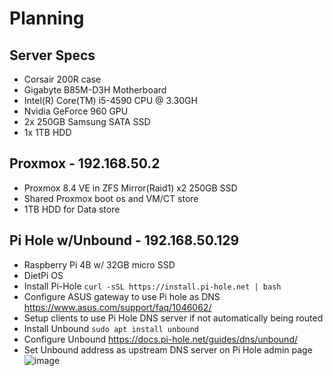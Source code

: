 # Planning
## Server Specs
- Corsair 200R case
- Gigabyte B85M-D3H Motherboard
- Intel(R) Core(TM) i5-4590 CPU @ 3.30GH
- Nvidia GeForce 960 GPU
- 2x 250GB Samsung SATA SSD
- 1x 1TB HDD
## Proxmox - 192.168.50.2
- Proxmox 8.4 VE in ZFS Mirror(Raid1) x2 250GB SSD
- Shared Proxmox boot os and VM/CT store
- 1TB HDD for Data store

## Pi Hole w/Unbound - 192.168.50.129
- Raspberry Pi 4B w/ 32GB micro SSD
- DietPi OS
- Install Pi-Hole 
  `curl -sSL https://install.pi-hole.net | bash`
- Configure ASUS gateway to use Pi hole as DNS https://www.asus.com/support/faq/1046062/
- Setup clients to use Pi Hole DNS server if not automatically being routed
- Install Unbound
  `sudo apt install unbound`
- Configure Unbound https://docs.pi-hole.net/guides/dns/unbound/
- Set Unbound address as upstream DNS server on Pi Hole admin page  
  ![image](https://github.com/user-attachments/assets/91d00f39-6e84-4599-b8e5-ca3cb42add2d)

